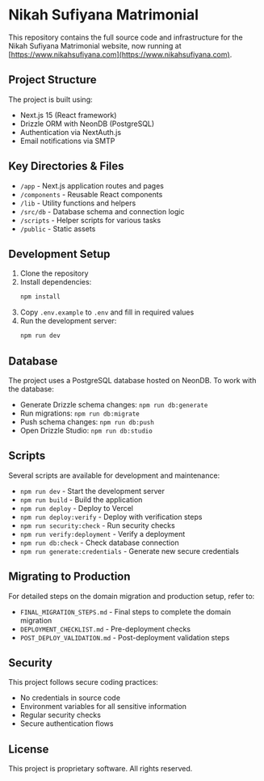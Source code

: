 # Nikah Sufiyana Matrimonial

This repository contains the full source code and infrastructure for the Nikah Sufiyana Matrimonial website, now running at [https://www.nikahsufiyana.com](https://www.nikahsufiyana.com).

## Project Structure

The project is built using:
- Next.js 15 (React framework)
- Drizzle ORM with NeonDB (PostgreSQL)
- Authentication via NextAuth.js
- Email notifications via SMTP

## Key Directories & Files

- `/app` - Next.js application routes and pages
- `/components` - Reusable React components
- `/lib` - Utility functions and helpers
- `/src/db` - Database schema and connection logic
- `/scripts` - Helper scripts for various tasks
- `/public` - Static assets

## Development Setup

1. Clone the repository
2. Install dependencies:
   ```bash
   npm install
   ```
3. Copy `.env.example` to `.env` and fill in required values
4. Run the development server:
   ```bash
   npm run dev
   ```

## Database

The project uses a PostgreSQL database hosted on NeonDB. To work with the database:

- Generate Drizzle schema changes: `npm run db:generate`
- Run migrations: `npm run db:migrate`
- Push schema changes: `npm run db:push`
- Open Drizzle Studio: `npm run db:studio`

## Scripts

Several scripts are available for development and maintenance:

- `npm run dev` - Start the development server
- `npm run build` - Build the application
- `npm run deploy` - Deploy to Vercel
- `npm run deploy:verify` - Deploy with verification steps
- `npm run security:check` - Run security checks
- `npm run verify:deployment` - Verify a deployment
- `npm run db:check` - Check database connection
- `npm run generate:credentials` - Generate new secure credentials

## Migrating to Production

For detailed steps on the domain migration and production setup, refer to:
- `FINAL_MIGRATION_STEPS.md` - Final steps to complete the domain migration
- `DEPLOYMENT_CHECKLIST.md` - Pre-deployment checks
- `POST_DEPLOY_VALIDATION.md` - Post-deployment validation steps

## Security

This project follows secure coding practices:
- No credentials in source code
- Environment variables for all sensitive information
- Regular security checks
- Secure authentication flows

## License

This project is proprietary software. All rights reserved.
